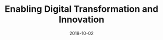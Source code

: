 ---
abstract: ''
authors:
- Christian Huemer
date: '2018-10-02'
featured: false
links:
- name: Publik
  url: https://publik.tuwien.ac.at/showentry.php?ID=276839&lang=2
publication: 'Keynote Lecture: VÖSI Software Day 2018, Wien (invited); 10-02-2018'
publication_types:
- '3'
publishDate: '2018-10-02'
title: Enabling Digital Transformation and Innovation
url_pdf: ''
---